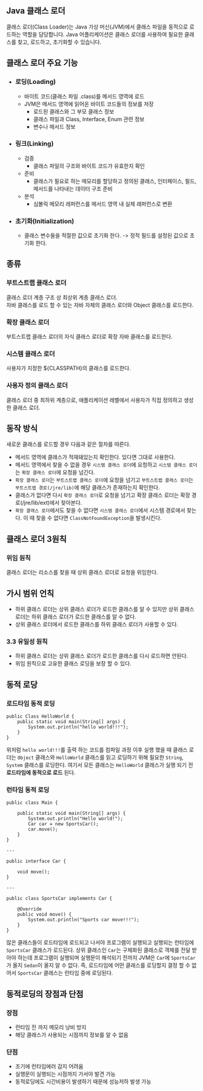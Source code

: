 ## Java 클래스 로더

클래스 로더(Class Loader)는 Java 가상 머신(JVM)에서 클래스 파일을 동적으로 로드하는 역할을 담당합니다. Java 어플리케이션은 클래스 로더를 사용하여 필요한 클래스를 찾고, 로드하고, 초기화할 수 있습니다.

## 클래스 로더 주요 기능

- ### 로딩(Loading)
  - 바이트 코드(클래스 파일 .class)를 메서드 영역에 로드
  - JVM은 메서드 영역에 읽어온 바이트 코드들의 정보를 저장
    - 로드된 클래스와 그 부모 클래스 정보
    - 클래스 파일과 Class, Interface, Enum 관련 정보
    - 변수나 메서드 정보
- ### 링크(Linking)
  - 검증
    - 클래스 파일의 구조와 바이트 코드가 유효한지 확인
  - 준비
    - 클래스가 필요로 하는 메모리를 할당하고 정의된 클래스, 인터페이스, 필드, 메서드를 나타내는 데이터 구조 준비
  - 분석
    - 심볼릭 메모리 레퍼런스를 메서드 영역 내 실제 레퍼런스로 변환
- ### 초기화(Initialization)
  - 클래스 변수들을 적절한 값으로 초기화 한다. -> 정적 필드를 설정된 값으로 초기화 한다.

## 종류

### 부트스트랩 클래스 로더

클래스 로더 계층 구조 상 최상위 계층 클래스 로더.  
자바 클래스를 로드 할 수 있는 자바 자체의 클래스 로더와 Object 클래스를 로드한다.

### 확장 클래스 로더

부트스트랩 클래스 로더의 자식 클래스 로더로 확장 자바 클래스를 로드한다.

### 시스템 클래스 로더

사용자가 지정한 ${CLASSPATH}의 클래스를 로드한다.

### 사용자 정의 클래스 로더

클래스 로더 중 최하위 계층으로, 애플리케이션 레벨에서 사용자가 직접 정의하고 생성한 클래스 로더.

## 동작 방식

새로운 클래스를 로드할 경우 다음과 같은 절차를 따른다.

- 메서드 영역에 클래스가 적재돼있는지 확인한다. 있다면 그대로 사용한다.
- 메서드 영역에서 찾을 수 없을 경우 `시스템 클래스 로더`에 요청하고 `시스템 클래스 로더`는 `확장 클래스 로더`에 요청을 넘긴다.
- `확장 클래스 로더`는 `부트스트랩 클래스 로더`에 요청을 넘기고 `부트스트랩 클래스 로더`는 `부트스트랩 경로(/jre/lib)`에 해당 클래스가 존재하는지 확인한다.
- 클래스가 없다면 다시 `확장 클래스 로더`로 요청을 넘기고 확장 클래스 로더는 확장 경로(/jre/lib/ext)에서 찾아본다.
- `확장 클래스 로더`에서도 찾을 수 없다면 `시스템 클래스 로더`에서 시스템 경로에서 찾는다. 이 때 찾을 수 없다면 `ClassNotFoundException`을 발생시킨다.

## 클래스 로더 3원칙

### 위임 원칙

클래스 로더는 리소스를 찾을 때 상위 클래스 로더로 요청을 위임한다.

## 가시 범위 언칙

- 하위 클래스 로더는 상위 클래스 로더가 로드한 클래스를 알 수 있지만 상위 클래스 로더는 하위 클래스 로더가 로드한 클래스를 알 수 없다.
- 상위 클래스 로더에서 로드한 클래스를 하위 클래스 로더가 사용할 수 있다.

### 3.3 유일성 원칙

- 하위 클래스 로더는 상위 클래스 로더가 로드한 클래스를 다시 로드하면 안된다.
- 위임 원칙으로 고유한 클래스 로딩을 보장 할 수 있다.

## 동적 로당

### 로드타임 동적 로딩

```
public Class HelloWorld {
    public static void main(String[] args) {
        System.out.println("hello world!!!");
    }
}
```

위처럼 `hello world!!!`를 출력 하는 코드를 컴파일 과정 이후 실행 했을 때 클래스 로더는 `Object` 클래스와 `HelloWorld` 클래스를 읽고 로딩하기 위해 필요한 `String`, `System` 클래스를 로딩한다. 여기서 모든 클래스는 `HelloWorld` 클래스가 실행 되기 전 **로드타임에 동적으로 로드** 된다.

### 런타임 동적 로딩

```
public class Main {

    public static void main(String[] args) {
        System.out.println("Hello world!");
        Car car = new SportsCar();
        car.move();
    }
}

---

public interface Car {

    void move();
}

---

public class SportsCar implements Car {

    @Override
    public void move() {
        System.out.println("Sports car move!!!");
    }
}
```

많은 클래스들이 로드타임에 로드되고 나서야 프로그램이 실행되고 실행되는 런타임에 `SportsCar` 클래스가 로드된다.
상위 클래스인 `Car`는 구체화된 클래스로 객체를 전달 받아야 하는데 프로그램이 실행되며 실행문이 해석되기 전까지 JVM은 `Car`에 `SportsCar`가 올지 `Sedan`이 올지 알 수 없다. 즉, 로드타임에 어떤 클래스를 로딩할지 결정 할 수 없어서 `SportsCar` 클래스는 런타임 중에 로딩된다.

## 동적로딩의 장점과 단점

### 장점

- 런타임 전 까지 메모리 낭비 방지
- 해당 클래스가 사용되는 시점까지 정보를 알 수 없음

### 단점
- 조기에 런타임에러 감지 어려움
- 실행문이 실행되는 시점까지 가서야 발견 가능
- 동적로딩에도 시간비용이 발생하기 때문에 성능저하 발생 가능